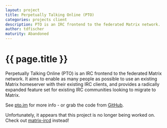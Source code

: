 ```yaml
---
layout: project
title: Perpetually Talking Online (PTO)
categories: projects client
description: PTO is an IRC frontend to the federated Matrix network.
author: tdfischer
maturity: Abandoned
---
```


# {{ page.title }}
Perpetually Talking Online (PTO) is an IRC frontend to the federated Matrix network. It aims to enable as many people as possible to use an existing Matrix homeserver with their existing IRC clients, and provides a radically expanded feature set for existing IRC communities looking to migrate to Matrix.

See [pto.im](http://pto.im) for more info - or grab the code from [GitHub](https://github.com/tdfischer/pto).

Unfortunately, it appears that this project is no longer being worked on. Check out [matrix-ircd](./matrix-ircd.html) instead!
